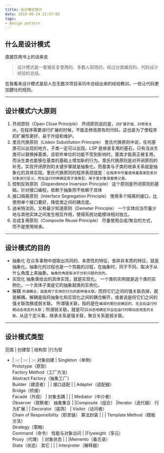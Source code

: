 ```yaml
---
title: 设计模式简介
date: 2018-06-24 21:57:05
tags:
- Design pattern
---
```

## 什么是设计模式
直接饮用书上的话来说
> 设计模式是一套被反复使用的、多数人知晓的、经过分类编目的、代码设计经验的总结。

在我看来设计模式是前人在无数次项目采坑中总结出来的经验教训，一些让代码更加健壮的规则。


----------


## 设计模式六大原则

 1. 开闭原则（Open Close Principle）
 开闭原则说的是，`对扩展开放、对修改关闭`，在程序需要进行扩展的时候，不能去修改原有的代码，这也是为了使程序的扩展性更好、易于升级和维护。
 2. 里氏代换原则（Liskov Substitution Principle）
 里氏代换原则中说，任何基类可以出现的地方，子类一定可以出现。LSP 是继承复用的基石，只有当派生类可以替换掉基类，且软件单位的功能不受到影响时，基类才能真正被复用，而派生类也能够在基类的基础上增加新的行为。里氏代换原则是对开闭原则的补充。实现开闭原则的关键步骤就是抽象化，而基类与子类的继承关系就是抽象化的具体实现。里氏代换原则的程序表现就是：`在程序中尽量使用基类类型来对对象进行定义，而在运行时再确定其子类类型，用子类对象来替换父类。`
 3. 控制反转原则（Dependence Inversion Principle）
这个原则是开闭原则的基础，针对接口编程，依赖于抽象而不依赖于具体
 4. 接口隔离原则（Interface Segregation Principle）
使用多个隔离的接口，比使用单个接口要好，降低类之间的耦合度。
 5. 迪米特法则，又称最少知道原则（Demeter Principle）
一个实体应当尽量少地与其他实体之间发生相互作用，使得系统功能模块相对独立。
 6. 合成复用原则（Composite Reuse Principle）
尽量使用合成/聚合的方式，而不是使用继承。


----------
## 设计模式的目的 ##

 - 抽象化
在众多事物中提取出共同的、本质性的特征，舍弃非本质的特征，就是抽象化。抽象化的过程也是一个剪裁的过程，在抽象时，同于不同，取决于从什么角度上来抽象。`抽象的角度取决于分析问题的目的。`
 - 实现化
抽象类给出的具体实现，就是实现化。
一个类的实例就是这个类的实例化，一个具体子类是它的抽象超类的实例化。
 - 解耦
 `所谓耦合，就是两个实体的行为的某种强关联。`而将它们之间的强关联去掉，就是解耦。解耦是指将抽象化和实现化之间的耦合解开，或者说是将它们之间的强关联改换成弱关联。
所谓强关联，指的是在`编译时期已经确定的，无法在运行时期动态改变的关联`；所谓弱关联，就是可以`动态地确定并且在运行时期动态改变的关联。`从这个定义看，继承关系是强关联，聚合关系是弱关联。





----------
## 设计模式类型 ##
范围 | 创建型 | 结构型 |行为型
- | :-: | :-: | :-:
对象创建 | Singleton（单例）<br>Prototype（原型）<br>Factory Method（工厂方法）<br>Abstract Factory（抽象工厂）<br>Builder（建造者）| |
接口适配 |  | Adapter（适配器）<br>Bridge（桥接）<br>Facade（外观） |
对象去耦 |  | | Mediator（中介者）<br>Observer（观察者）
抽象集合 | |Composite（组合） |Iterator（迭代器）
行为扩展 |  | Decorator（装饰） | Visitor（访问者）<br>Chain of Responsibility（职责链）
算法封装 |  |  | Template Method（模板方法）<br>Strategy（策略）<br>Command（命令）
性能与对象访问 | |Flyweight（享元）<br>Proxy（代理） |
对象状态 |  |  |Memento（备忘录）<br>State（状态）
其它 |  |  |	Interpreter（解释器）
